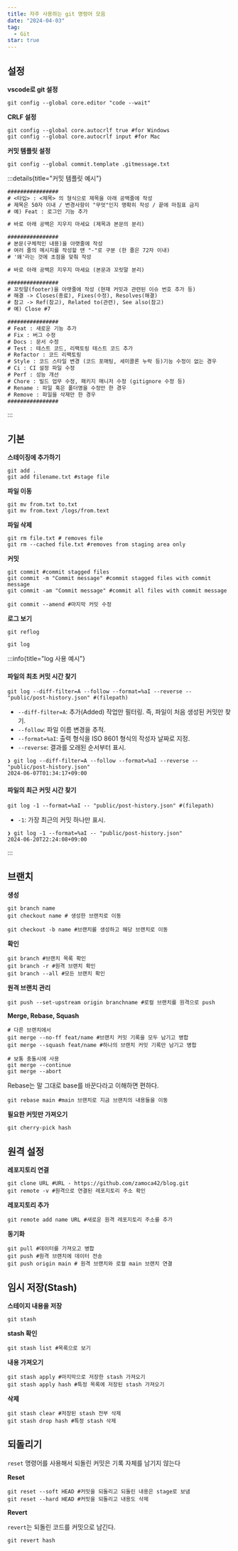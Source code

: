 ```yaml
---
title: 자주 사용하는 git 명령어 모음
date: "2024-04-03"
tag:
  - Git
star: true
---
```


## 설정

**vscode로 git 설정**

```shell
git config --global core.editor "code --wait"
```

<!-- end -->

**CRLF 설정**

```shell
git config --global core.autocrlf true #for Windows
git config --global core.autocrlf input #for Mac
```

**커밋 템플릿 설정**

```shell
git config --global commit.template .gitmessage.txt
```

:::details{title="커밋 템플릿 예시"}

```txt:.gitmessage.txt
################
# <타입> : <제목> 의 형식으로 제목을 아래 공백줄에 작성
# 제목은 50자 이내 / 변경사항이 "무엇"인지 명확히 작성 / 끝에 마침표 금지
# 예) Feat : 로그인 기능 추가

# 바로 아래 공백은 지우지 마세요 (제목과 본문의 분리)

################
# 본문(구체적인 내용)을 아랫줄에 작성
# 여러 줄의 메시지를 작성할 땐 "-"로 구분 (한 줄은 72자 이내)
# '왜'라는 것에 초점을 맞춰 작성

# 바로 아래 공백은 지우지 마세요 (본문과 꼬릿말 분리)

################
# 꼬릿말(footer)을 아랫줄에 작성 (현재 커밋과 관련된 이슈 번호 추가 등)
# 해결 -> Closes(종료), Fixes(수정), Resolves(해결)
# 참고 -> Ref(참고), Related to(관련), See also(참고)
# 예) Close #7

################
# Feat : 새로운 기능 추가
# Fix : 버그 수정
# Docs : 문서 수정
# Test : 테스트 코드, 리팩토링 테스트 코드 추가
# Refactor : 코드 리팩토링
# Style : 코드 스타일 변경 (코드 포매팅, 세미콜론 누락 등)기능 수정이 없는 경우
# Ci : CI 설정 파일 수정
# Perf : 성능 개선
# Chore : 빌드 업무 수정, 패키지 매니저 수정 (gitignore 수정 등)
# Rename : 파일 혹은 폴더명을 수정만 한 경우
# Remove : 파일을 삭제만 한 경우
################
```

:::

## 기본

**스테이징에 추가하기**

```shell
git add .
git add filename.txt #stage file
```

**파일 이동**

```shell
git mv from.txt to.txt
git mv from.text /logs/from.text
```

**파일 삭제**

```shell
git rm file.txt # removes file
git rm --cached file.txt #removes from staging area only
```

**커밋**

```shell
git commit #commit stagged files
git commit -m "Commit message" #commit stagged files with commit message
git commit -am "Commit message" #commit all files with commit message
```

```shell
git commit --amend #마지막 커밋 수정
```

**로그 보기**

```shell:hash_log
git reflog
```

```shell:커밋_로그
git log
```

:::info{title="log 사용 예시"}

#### 파일의 최초 커밋 시간 찾기

```shell
git log --diff-filter=A --follow --format=%aI --reverse -- "public/post-history.json" #(filepath)
```

- `--diff-filter=A`: 추가(Added) 작업만 필터링. 즉, 파일이 처음 생성된 커밋만 찾기.
- `--follow`: 파일 이름 변경을 추적.
- `--format=%aI`: 출력 형식을 ISO 8601 형식의 작성자 날짜로 지정.
- `--reverse`: 결과를 오래된 순서부터 표시.

```shell:결과
❯ git log --diff-filter=A --follow --format=%aI --reverse -- "public/post-history.json"
2024-06-07T01:34:17+09:00
```

#### 파일의 최근 커밋 시간 찾기

```shell
git log -1 --format=%aI -- "public/post-history.json" #(filepath)
```

- `-1`: 가장 최근의 커밋 하나만 표시.

```shell:결과
❯ git log -1 --format=%aI -- "public/post-history.json"
2024-06-20T22:24:08+09:00
```

:::

## 브랜치

**생성**

```shell
git branch name
git checkout name # 생성한 브랜치로 이동

git checkout -b name #브랜치를 생성하고 해당 브랜치로 이동
```

**확인**

```shell
git branch #브랜치 목록 확인
git branch -r #원격 브랜치 확인
git branch --all #모든 브랜치 확인
```

**원격 브랜치 관리**

```shell
git push --set-upstream origin branchname #로컬 브랜치를 원격으로 push
```

**Merge, Rebase, Squash**

```shell
# 다른 브랜치에서
git merge --no-ff feat/name #브랜치 커밋 기록을 모두 남기고 병합
git merge --squash feat/name #하나의 브랜치 커밋 기록만 남기고 병합

# 보통 충돌시에 사용
git merge --continue
git merge --abort
```

Rebase는 말 그대로 base를 바꾼다라고 이해하면 편하다.

```shell
git rebase main #main 브랜치로 지금 브랜치의 내용들을 이동
```

**필요한 커밋만 가져오기**

```shell
git cherry-pick hash
```

## 원격 설정

**레포지토리 연결**

```shell
git clone URL #URL - https://github.com/zamoca42/blog.git
git remote -v #원격으로 연결된 레포지토리 주소 확인
```

**레포지토리 추가**

```shell
git remote add name URL #새로운 원격 레포지토리 주소를 추가
```

**동기화**

```shell
git pull #데이터를 가져오고 병합
git push #원격 브랜치에 데이터 전송
git push origin main # 원격 브랜치와 로컬 main 브랜치 연결
```

## 임시 저장(Stash)

**스테이지 내용을 저장**

```shell
git stash
```

**stash 확인**

```shell
git stash list #목록으로 보기
```

**내용 가져오기**

```shell
git stash apply #마지막으로 저장한 stash 가져오기
git stash apply hash #특정 목록에 저장된 stash 가져오기
```

**삭제**

```shell
git stash clear #저장된 stash 전부 삭제
git stash drop hash #특정 stash 삭제
```

## 되돌리기

`reset` 명령어를 사용해서 되돌린 커밋은 기록 자체를 남기지 않는다

**Reset**

```shell
git reset --soft HEAD #커밋을 되돌리고 되돌린 내용은 stage로 보냄
git reset --hard HEAD #커밋을 되돌리고 내용도 삭제
```

**Revert**

`revert`는 되돌린 코드를 커밋으로 남긴다.

```shell
git revert hash
```
